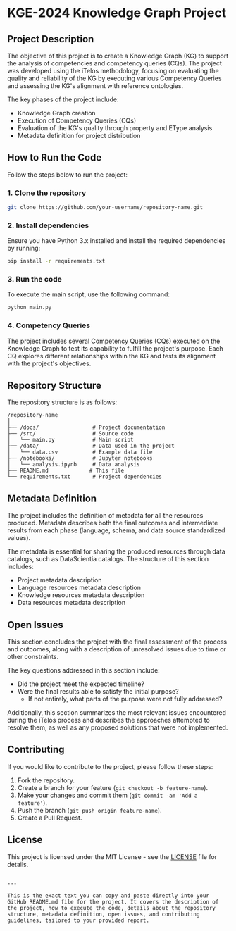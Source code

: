 # KGE-2024 Knowledge Graph Project

## Project Description

The objective of this project is to create a Knowledge Graph (KG) to support the analysis of competencies and competency queries (CQs). The project was developed using the iTelos methodology, focusing on evaluating the quality and reliability of the KG by executing various Competency Queries and assessing the KG's alignment with reference ontologies.

The key phases of the project include:
- Knowledge Graph creation
- Execution of Competency Queries (CQs)
- Evaluation of the KG's quality through property and EType analysis
- Metadata definition for project distribution

## How to Run the Code

Follow the steps below to run the project:

### 1. Clone the repository

```bash
git clone https://github.com/your-username/repository-name.git
```

### 2. Install dependencies

Ensure you have Python 3.x installed and install the required dependencies by running:

```bash
pip install -r requirements.txt
```

### 3. Run the code

To execute the main script, use the following command:

```bash
python main.py
```

### 4. Competency Queries

The project includes several Competency Queries (CQs) executed on the Knowledge Graph to test its capability to fulfill the project's purpose. Each CQ explores different relationships within the KG and tests its alignment with the project's objectives.

## Repository Structure

The repository structure is as follows:

```
/repository-name
│
├── /docs/                 # Project documentation
├── /src/                  # Source code
│   └── main.py            # Main script
├── /data/                 # Data used in the project
│   └── data.csv           # Example data file
├── /notebooks/            # Jupyter notebooks
│   └── analysis.ipynb     # Data analysis
├── README.md             # This file
└── requirements.txt       # Project dependencies
```

## Metadata Definition

The project includes the definition of metadata for all the resources produced. Metadata describes both the final outcomes and intermediate results from each phase (language, schema, and data source standardized values).

The metadata is essential for sharing the produced resources through data catalogs, such as DataScientia catalogs. The structure of this section includes:

- Project metadata description
- Language resources metadata description
- Knowledge resources metadata description
- Data resources metadata description

## Open Issues

This section concludes the project with the final assessment of the process and outcomes, along with a description of unresolved issues due to time or other constraints.

The key questions addressed in this section include:

- Did the project meet the expected timeline?
- Were the final results able to satisfy the initial purpose?
  - If not entirely, what parts of the purpose were not fully addressed?
  
Additionally, this section summarizes the most relevant issues encountered during the iTelos process and describes the approaches attempted to resolve them, as well as any proposed solutions that were not implemented.

## Contributing

If you would like to contribute to the project, please follow these steps:

1. Fork the repository.
2. Create a branch for your feature (`git checkout -b feature-name`).
3. Make your changes and commit them (`git commit -am 'Add a feature'`).
4. Push the branch (`git push origin feature-name`).
5. Create a Pull Request.

## License

This project is licensed under the MIT License - see the [LICENSE](LICENSE) file for details.
```

---

This is the exact text you can copy and paste directly into your GitHub README.md file for the project. It covers the description of the project, how to execute the code, details about the repository structure, metadata definition, open issues, and contributing guidelines, tailored to your provided report.
